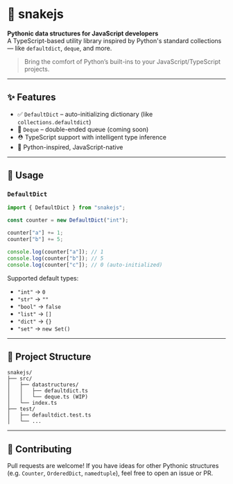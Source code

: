 # 🐍 snakejs

**Pythonic data structures for JavaScript developers**  
A TypeScript-based utility library inspired by Python's standard collections — like `defaultdict`, `deque`, and more.

> Bring the comfort of Python’s built-ins to your JavaScript/TypeScript projects.

<!-- --- -->

<!-- ## 📦 Installation

```bash
npm install snakejs
```

or with yarn:

```bash
yarn add snakejs
``` -->

---

## ✨ Features

- ✅ `DefaultDict` – auto-initializing dictionary (like `collections.defaultdict`)
- 🔄 `Deque` – double-ended queue (coming soon)
- ⛑ TypeScript support with intelligent type inference
- 🧠 Python-inspired, JavaScript-native

---

## 🚀 Usage

### `DefaultDict`

```ts
import { DefaultDict } from "snakejs";

const counter = new DefaultDict("int");

counter["a"] += 1;
counter["b"] += 5;

console.log(counter["a"]); // 1
console.log(counter["b"]); // 5
console.log(counter["c"]); // 0 (auto-initialized)
```

Supported default types:

- `"int"` → `0`
- `"str"` → `""`
- `"bool"` → `false`
- `"list"` → `[]`
- `"dict"` → `{}`
- `"set"` → `new Set()`

---

<!-- ## 🧪 Tests

```bash
npm run test
```

Uses [Vitest](https://vitest.dev/) for unit testing.

--- -->

## 📁 Project Structure

```
snakejs/
├── src/
│   ├── datastructures/
│   │   ├── defaultdict.ts
│   │   └── deque.ts (WIP)
│   └── index.ts
├── test/
│   ├── defaultdict.test.ts
│   └── ...
```

<!-- --- -->

<!-- ## 📜 License

MIT © 2025 [Your Name or GitHub Handle] -->

---

## 🌱 Contributing

Pull requests are welcome! If you have ideas for other Pythonic structures (e.g. `Counter`, `OrderedDict`, `namedtuple`), feel free to open an issue or PR.
